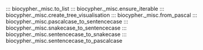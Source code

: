 ::: biocypher._misc.to_list
::: biocypher._misc.ensure_iterable
::: biocypher._misc.create_tree_visualisation
::: biocypher._misc.from_pascal
::: biocypher._misc.pascalcase_to_sentencecase
::: biocypher._misc.snakecase_to_sentencecase
::: biocypher._misc.sentencecase_to_snakecase
::: biocypher._misc.sentencecase_to_pascalcase
